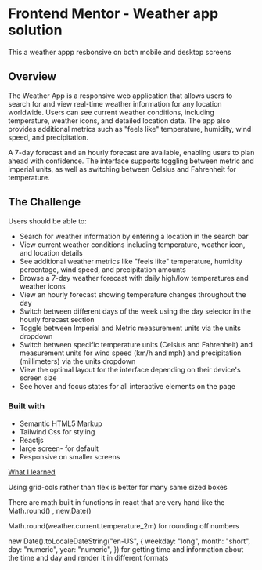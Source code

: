 # Frontend Mentor - Weather app solution

This a weather appp resbonsive on both mobile and desktop screens


## Overview

The Weather App is a responsive web application that allows users to search for and view real-time weather information for any location worldwide. Users can see current weather conditions, including temperature, weather icons, and detailed location data. The app also provides additional metrics such as "feels like" temperature, humidity, wind speed, and precipitation. 

A 7-day forecast and an hourly forecast are available, enabling users to plan ahead with confidence. The interface supports toggling between metric and imperial units, as well as switching between Celsius and Fahrenheit for temperature.


## The Challenge

Users should be able to:

- Search for weather information by entering a location in the search bar
- View current weather conditions including temperature, weather icon, and location details
- See additional weather metrics like "feels like" temperature, humidity percentage, wind speed, and precipitation amounts
- Browse a 7-day weather forecast with daily high/low temperatures and weather icons
- View an hourly forecast showing temperature changes throughout the day
- Switch between different days of the week using the day selector in the hourly forecast section
- Toggle between Imperial and Metric measurement units via the units dropdown 
- Switch between specific temperature units (Celsius and Fahrenheit) and measurement units for wind speed (km/h and mph) and precipitation (millimeters) via the units dropdown
- View the optimal layout for the interface depending on their device's screen size
- See hover and focus states for all interactive elements on the page











### Built with

- Semantic HTML5 Markup
- Tailwind Css for styling
- Reactjs 
- large screen- for default
- Responsive on smaller screens



[What I learned](#what-i-learned)

Using grid-cols rather than flex is better for many same sized boxes

<div className="grid grid-cols-5 max-sm:grid-cols-2 gap-4">
    <div></div>
    <div></div>
    <div></div>
    <div></div>
    <div></div>
</div>


There are math built in functions in react that are very hand like the Math.round() , new.Date()

Math.round(weather.current.temperature_2m) for rounding off numbers

new Date().toLocaleDateString("en-US", {
                    weekday: "long",
                    month: "short",
                    day: "numeric",
                    year: "numeric",
                  })   for getting time and information about 
the time and day and render it in different formats





